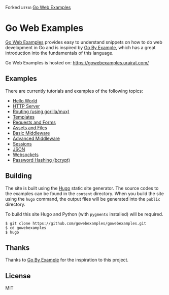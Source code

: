Forked มาจาก [Go Web Examples](https://gowebexamples.com/) 

# Go Web Examples

[Go Web Examples](https://gowebexamples.urairat.com/) provides easy to understand snippets on how to do web development in Go and is inspired by [Go By Example](https://gobyexample.com/), which has a great introduction into the fundamentals of this language.

Go Web Examples is hosted on: https://gowebexamples.urairat.com/

## Examples

There are currently tutorials and examples of the following topics:

- [Hello World](https://gowebexamples.urairat.com/hello-world/)
- [HTTP Server](https://gowebexamples.urairat.com/http-server/)
- [Routing (using gorilla/mux)](https://gowebexamples.urairat.com/routes-using-gorilla-mux/)
- [Templates](https://gowebexamples.urairat.com/templates/)
- [Requests and Forms](https://gowebexamples.urairat.com/forms/)
- [Assets and Files](https://gowebexamples.urairat.com/static-files/)
- [Basic Middleware](https://gowebexamples.urairat.com/basic-middleware/)
- [Advanced Middleware](https://gowebexamples.urairat.com/advanced-middleware/)
- [Sessions](https://gowebexamples.urairat.com/sessions/)
- [JSON](https://gowebexamples.urairat.com/json/)
- [Websockets](https://gowebexamples.urairat.com/websockets/)
- [Password Hashing (bcrypt)](https://gowebexamples.urairat.com/password-hashing/)

## Building

The site is built using the [Hugo](https://github.com/spf13/hugo) static site generator.
The source codes to the examples can be found in the `content` directory.
When you build the site using the `hugo` command, the output files will be generated into the `public` directory.

To build this site Hugo and Python (with `pygments` installed) will be required.

```console
$ git clone https://github.com/gowebexamples/gowebexamples.git
$ cd gowebexamples
$ hugo
```

## Thanks

Thanks to [Go By Example](https://gowebexamples.urairat.com/) for the inspiration to this project.

## License

MIT
